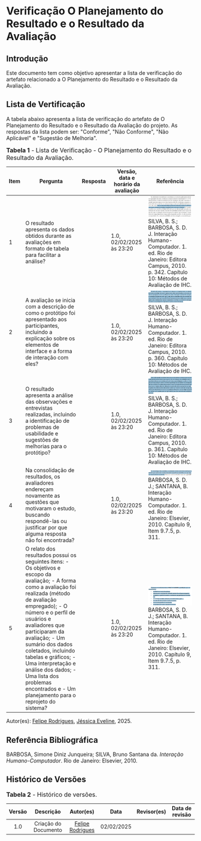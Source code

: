 # Verificação  O Planejamento do Resultado e o Resultado da Avaliação

## Introdução

Este documento tem como objetivo apresentar a lista de verificação do artefato relacionado a  O Planejamento do Resultado e o Resultado da Avaliação.

## Lista de Vertificação

A tabela abaixo apresenta a lista de verificação do artefato de  O Planejamento do Resultado e o Resultado da Avaliação do projeto. As respostas da lista podem ser: "Conforme", "Não Conforme", "Não Aplicável" e "Sugestão de Melhoria".

<font size="3"><p style="text-align: left">**Tabela 1** - Lista de Verificação -  O Planejamento do Resultado e o Resultado da Avaliação.</p></font>

| Item | Pergunta | Resposta | Versão, data e horário da avaliação | Referência |
|------|----------|----------|--------------------------------------|-------------|
| 1    | O resultado apresenta os dados obtidos durante as avaliações em formato de tabela para facilitar a análise? |          | 1.0, 02/02/2025 às 23:20 | ![1](../../assets/referenciasLista/entrega08/verificacaoResultados/pergunta1Resultados.png) SILVA, B. S.; BARBOSA, S. D. J. Interação Humano-Computador. 1. ed. Rio de Janeiro: Editora Campus, 2010. p. 342. Capítulo 10: Métodos de Avaliação de IHC. |
| 2    | A avaliação se inicia com a descrição de como o protótipo foi apresentado aos participantes, incluindo a explicação sobre os elementos de interface e a forma de interação com eles? |          | 1.0, 02/02/2025 às 23:20 | ![2](../../assets/referenciasLista/entrega08/verificacaoResultados/pergunta2Resultados.png) SILVA, B. S.; BARBOSA, S. D. J. Interação Humano-Computador. 1. ed. Rio de Janeiro: Editora Campus, 2010. p. 360. Capítulo 10: Métodos de Avaliação de IHC. |
| 3    | O resultado apresenta a análise das observações e entrevistas realizadas, incluindo a identificação de problemas de usabilidade e sugestões de melhorias para o protótipo? |          | 1.0, 02/02/2025 às 23:20 | ![3](../../assets/referenciasLista/entrega08/verificacaoResultados/pergunta3Resultados.png) SILVA, B. S.; BARBOSA, S. D. J. Interação Humano-Computador. 1. ed. Rio de Janeiro: Editora Campus, 2010. p. 361. Capítulo 10: Métodos de Avaliação de IHC. |
| 4    | Na consolidação de resultados, os avaliadores endereçam novamente as questões que motivaram o estudo, buscando respondê-las ou justificar por que alguma resposta não foi encontrada? |          | 1.0, 02/02/2025 às 23:20 | ![4](../../assets/referenciasLista/entrega08/verificacaoResultados/pergunta4Resultados.png) BARBOSA, S. D. J.; SANTANA, B. Interação Humano-Computador. 1. ed. Rio de Janeiro: Elsevier, 2010. Capítulo 9, Item 9.7.5, p. 311. |
| 5    | O relato dos resultados possui os seguintes itens: - Os objetivos e escopo da avaliação; - A forma como a avaliação foi realizada (método de avaliação empregado); - O número e o perfil de usuários e avaliadores que participaram da avaliação; - Um sumário dos dados coletados, incluindo tabelas e gráficos; - Uma interpretação e análise dos dados; - Uma lista dos problemas encontrados e - Um planejamento para o reprojeto do sistema? |          | 1.0, 02/02/2025 às 23:20 | ![5](../../assets/referenciasLista/entrega08/verificacaoResultados/pergunta5Resultados.png) BARBOSA, S. D. J.; SANTANA, B. Interação Humano-Computador. 1. ed. Rio de Janeiro: Elsevier, 2010. Capítulo 9, Item 9.7.5, p. 311. |


Autor(es): [Felipe Rodrigues](https://github.com/felipeJRdev), [Jéssica Eveline](https://github.com/xzxjese), 2025.

## Referência Bibliográfica

BARBOSA, Simone Diniz Junqueira; SILVA, Bruno Santana da. *Interação Humano-Computador*. Rio de Janeiro: Elsevier, 2010.  

## Histórico de Versões

<font size="3"><p style="text-align: left">**Tabela 2** - Histórico de versões.</p></font>

| Versão | Descrição | Autor(es) | Data | Revisor(es) | Data de revisão |
| :----: | :-------: | :-------: | :--: | :-------------------------------: | :-------------: |
|  1.0   | Criação do Documento | [Felipe Rodrigues](https://github.com/felipeJRdev) | 02/02/2025 | |   |